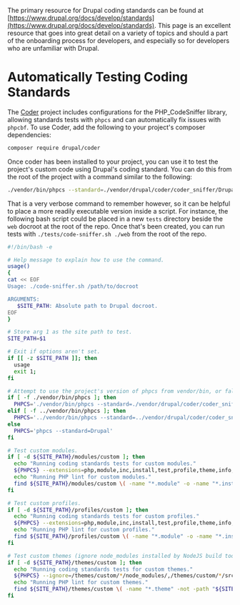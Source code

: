 The primary resource for Drupal coding standards can be found at [https://www.drupal.org/docs/develop/standards](https://www.drupal.org/docs/develop/standards). This page is an excellent resource that goes into great detail on a variety of topics and should a part of the onboarding process for developers, and especially so for developers who are unfamiliar with Drupal.

# Automatically Testing Coding Standards

The [Coder](https://www.drupal.org/project/coder) project includes configurations for the PHP_CodeSniffer library, allowing standards tests with `phpcs` and can automatically fix issues with `phpcbf`. To use Coder, add the following to your project's composer dependencies:

```bash
composer require drupal/coder
```

Once coder has been installed to your project, you can use it to test the project's custom code using Drupal's coding standard. You can do this from the root of the project with a command similar to the following:

```bash
./vendor/bin/phpcs --standard=./vendor/drupal/coder/coder_sniffer/Drupal --extensions=php,module,inc,install,test,profile,theme,info,txt,md,yml,yaml ./web/modules/custom
```

That is a very verbose command to remember however, so it can be helpful to place a more readily executable version inside a script. For instance, the following bash script could be placed in a new `tests` directory beside the `web` docroot at the root of the repo. Once that's been created, you can run tests with `./tests/code-sniffer.sh ./web` from the root of the repo.

```bash
#!/bin/bash -e

# Help message to explain how to use the command.
usage()
{
cat << EOF
Usage: ./code-sniffer.sh /path/to/docroot

ARGUMENTS:
   $SITE_PATH: Absolute path to Drupal docroot.
EOF
}

# Store arg 1 as the site path to test.
SITE_PATH=$1

# Exit if options aren't set.
if [[ -z $SITE_PATH ]]; then
  usage
  exit 1;
fi

# Attempt to use the project's version of phpcs from vendor/bin, or falllback to the system-wide version.
if [ -f ./vendor/bin/phpcs ]; then
  PHPCS='./vendor/bin/phpcs --standard=./vendor/drupal/coder/coder_sniffer/Drupal'
elif [ -f ../vendor/bin/phpcs ]; then
  PHPCS='../vendor/bin/phpcs --standard=../vendor/drupal/coder/coder_sniffer/Drupal'
else
  PHPCS='phpcs --standard=Drupal'
fi

# Test custom modules.
if [ -d ${SITE_PATH}/modules/custom ]; then
  echo "Running coding standards tests for custom modules."
  ${PHPCS} --extensions=php,module,inc,install,test,profile,theme,info,txt,md,yml ${SITE_PATH}/modules/custom
  echo "Running PHP lint for custom modules."
  find ${SITE_PATH}/modules/custom \( -name "*.module" -o -name "*.install" -o -name "*.php" \) -print0 | xargs -0 -n1 -P8 php -l 1>/dev/null
fi

# Test custom profiles.
if [ -d ${SITE_PATH}/profiles/custom ]; then
  echo "Running coding standards tests for custom profiles."
  ${PHPCS} --extensions=php,module,inc,install,test,profile,theme,info,txt,md,yml ${SITE_PATH}/profiles/custom
  echo "Running PHP lint for custom profiles."
  find ${SITE_PATH}/profiles/custom \( -name "*.module" -o -name "*.install" -o -name "*.profile" -o -name "*.php" \) -print0 | xargs -0 -n1 -P8 php -l 1>/dev/null
fi

# Test custom themes (ignore node_modules installed by NodeJS build tools).
if [ -d ${SITE_PATH}/themes/custom ]; then
  echo "Running coding standards tests for custom themes."
  ${PHPCS} --ignore=/themes/custom/*/node_modules/,/themes/custom/*/src/styleguide/ --extensions=php,module,inc,install,test,profile,theme,info,txt,md,yml ${SITE_PATH}/themes/custom
  echo "Running PHP lint for custom themes."
  find ${SITE_PATH}/themes/custom \( -name "*.theme" -not -path "${SITE_PATH}/themes/custom/*/node_modules/*" \) -print0 | xargs -0 -n1 -P8 php -l 1>/dev/null
fi
```

